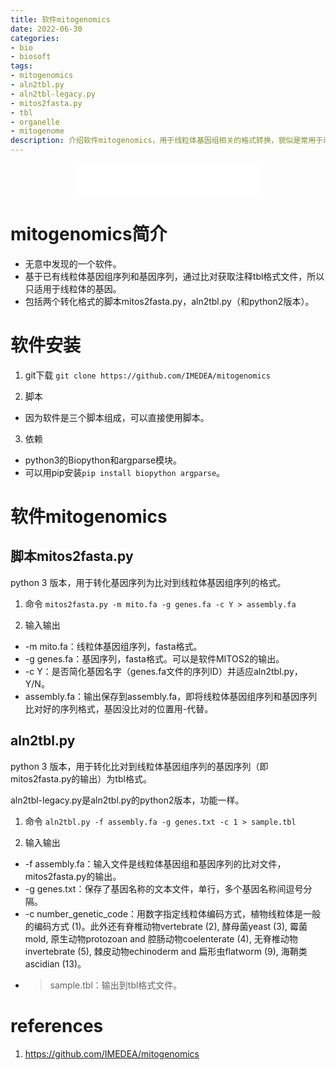 ```yaml
---
title: 软件mitogenomics
date: 2022-06-30
categories: 
- bio
- biosoft
tags: 
- mitogenomics
- aln2tbl.py
- aln2tbl-legacy.py
- mitos2fasta.py
- tbl
- organelle
- mitogenome
description: 介绍软件mitogenomics，用于线粒体基因组相关的格式转换，貌似是常用于动物线粒体数据的软件，常用于软件MITOS2的后续分析。
---
```


<div align="middle"><iframe frameborder="no" border="0" marginwidth="0" marginheight="0" width=298 height=52 src="//music.163.com/outchain/player?type=2&id=27901965&auto=1&height=32"></iframe></div>

# mitogenomics简介
- 无意中发现的一个软件。
- 基于已有线粒体基因组序列和基因序列，通过比对获取注释tbl格式文件，所以只适用于线粒体的基因。
- 包括两个转化格式的脚本mitos2fasta.py，aln2tbl.py（和python2版本）。

# 软件安装
1. git下载
`git clone https://github.com/IMEDEA/mitogenomics`

2. 脚本
- 因为软件是三个脚本组成，可以直接使用脚本。

3. 依赖
- python3的Biopython和argparse模块。
- 可以用pip安装`pip install biopython argparse`。

# 软件mitogenomics
## 脚本mitos2fasta.py
python 3 版本，用于转化基因序列为比对到线粒体基因组序列的格式。

1. 命令
`mitos2fasta.py -m mito.fa -g genes.fa -c Y > assembly.fa`

2. 输入输出
- -m mito.fa：线粒体基因组序列，fasta格式。
- -g genes.fa：基因序列，fasta格式。可以是软件MITOS2的输出。
- -c Y：是否简化基因名字（genes.fa文件的序列ID）并适应aln2tbl.py，Y/N。
- assembly.fa：输出保存到assembly.fa，即将线粒体基因组序列和基因序列比对好的序列格式，基因没比对的位置用-代替。

## aln2tbl.py
python 3 版本，用于转化比对到线粒体基因组序列的基因序列（即mitos2fasta.py的输出）为tbl格式。

aln2tbl-legacy.py是aln2tbl.py的python2版本，功能一样。

1. 命令
`aln2tbl.py -f assembly.fa -g genes.txt -c 1 > sample.tbl`

2. 输入输出
- -f assembly.fa：输入文件是线粒体基因组和基因序列的比对文件，mitos2fasta.py的输出。
- -g genes.txt：保存了基因名称的文本文件，单行，多个基因名称间逗号分隔。
- -c number_genetic_code：用数字指定线粒体编码方式，植物线粒体是一般的编码方式 (1)。此外还有脊椎动物vertebrate (2), 酵母菌yeast (3), 霉菌mold, 原生动物protozoan and 腔肠动物coelenterate (4), 无脊椎动物invertebrate (5), 棘皮动物echinoderm and 扁形虫flatworm (9), 海鞘类ascidian (13)。
- > sample.tbl：输出到tbl格式文件。

# references
1. https://github.com/IMEDEA/mitogenomics